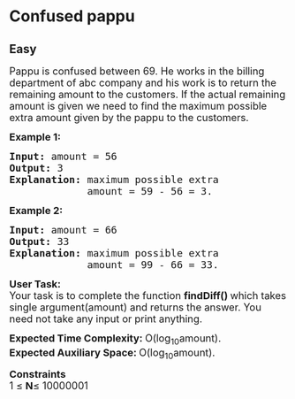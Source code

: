 # Confused pappu
## Easy
<div class="problems_problem_content__Xm_eO"><p><span style="font-size:18px">Pappu is confused between 69. He works in the billing department of abc company and his work is to return the remaining amount to&nbsp;the customers. If the actual remaining amount is given we need to find the maximum possible extra amount given by the pappu to the customers.</span></p>

<p><span style="font-size:18px"><strong>Example 1:</strong></span></p>

<pre><span style="font-size:18px"><strong>Input: </strong>amount = 56</span><span style="font-size:18px"><strong>
Output: </strong>3
<strong>Explanation: </strong>maximum possible extra 
&nbsp;            amount = 59 - 56 = 3.</span></pre>

<p><span style="font-size:18px"><strong>Example 2:</strong></span></p>

<pre><span style="font-size:18px"><strong>Input: </strong>amount = 66
<strong>Output: </strong>33
<strong>Explanation: </strong>maximum possible extra 
&nbsp;            amount = 99 - 66 = 33.</span></pre>

<p><span style="font-size:18px"><strong>User Task:</strong><br>
Your task is to complete the function&nbsp;<strong>findDiff()&nbsp;</strong>which takes single argument(amount) and returns the answer. You need not take any input or print anything.</span></p>

<p><span style="font-size:18px"><strong>Expected Time Complexity:&nbsp;</strong>O(log<sub>10</sub>amount).<br>
<strong>Expected Auxiliary Space:&nbsp;</strong>O(log<sub>10</sub>amount).</span></p>

<p><span style="font-size:18px"><strong>Constraints</strong></span><br>
<span style="font-size:18px">1 ≤ <strong>N</strong>≤ 10000001</span></p>
</div>